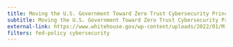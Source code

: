 ```yaml
---
title: Moving the U.S. Government Toward Zero Trust Cybersecurity Principles
subtitle: Moving the U.S. Government Toward Zero Trust Cybersecurity Principles
external-link: https://www.whitehouse.gov/wp-content/uploads/2022/01/M-22-09.pdf
filters: fed-policy cybersecurity
---
```

